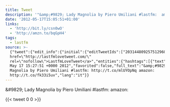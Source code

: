 ```yaml
---
title: Tweet
description: '"&amp;#9829; Lady Magnolia by Piero Umiliani #lastfm:  amazon: "'
date: '2012-05-17T15:05:51+01:00'
links:
  - 'http://bit.ly/csn0wO'
  - 'http://amzn.to/bqGpH4'
tags:
  - lastfm
source: >-
  {"tweet":{"edit_info":{"initial":{"editTweetIds":["203144809257512960"],"editableUntil":"2012-05-17T16:27:51.432Z","editsRemaining":"5","isEditEligible":true}},"retweeted":false,"source":"<a
  href=\"http://lastfmlovetweet.com/\"
  rel=\"nofollow\">LastfmLoveTweet</a>","entities":{"hashtags":[{"text":"lastfm","indices":["44","51"]}],"symbols":[],"user_mentions":[],"urls":[{"url":"http://t.co/mlUYOpNq","expanded_url":"http://bit.ly/csn0wO","display_url":"bit.ly/csn0wO","indices":["53","73"]},{"url":"http://t.co/fk33i5uv","expanded_url":"http://amzn.to/bqGpH4","display_url":"amzn.to/bqGpH4","indices":["82","102"]}]},"display_text_range":["0","102"],"favorite_count":"0","id_str":"203144809257512960","truncated":false,"retweet_count":"0","id":"203144809257512960","possibly_sensitive":false,"created_at":"Thu
  May 17 15:27:51 +0000 2012","favorited":false,"full_text":"&amp;#9829; Lady
  Magnolia by Piero Umiliani #lastfm: http://t.co/mlUYOpNq amazon:
  http://t.co/fk33i5uv","lang":"it"}}
---
```

&amp;#9829; Lady Magnolia by Piero Umiliani #lastfm:  amazon: 
    
{{< tweet 0 0 >}}
    
